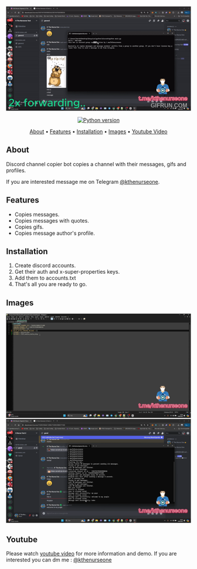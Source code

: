 <p align="center"><a href="[https://youtu.be/-ivDla92_Sw](https://youtu.be/FTSaZQ_Alcs)" target="_blank"><img src="https://raw.githubusercontent.com/kthenurseone/discord_channel_copier/main/discord_copier.gif"></a></p>

<p align="center">
    <a href="https://www.python.org/downloads/release/python-380/"><img src="https://img.shields.io/badge/python-3.8-blue.svg?style=plastic" alt="Python version"></a>
</p>

<p align="center">
  <a href="#about">About</a>
  •
  <a href="#features">Features</a>
  •
  <a href="#installation">Installation</a>
  •
  <a href="#images">Images</a>
  •
  <a href="#youtube">Youtube Video</a>
</p>

## About
Discord channel copier bot copies a channel with their messages, gifs and profiles.

If you are interested message me on Telegram [@kthenurseone](https://t.me/kthenurseone). 

## Features
- Copies messages.
- Copies messages with quotes.
- Copies gifs.
- Copies message author's profile.




## Installation
1) Create discord accounts.
2) Get their auth and x-super-properties keys.
3) Add them to accounts.txt
4) That's all you are ready to go.


## Images
![Discord Bot](https://raw.githubusercontent.com/kthenurseone/discord_channel_copier/main/1.png)
![Discord Bot](https://raw.githubusercontent.com/kthenurseone/discord_channel_copier/main/2.png)



## Youtube
Please watch [youtube video](https://youtu.be/FTSaZQ_Alcs) for more information and demo. If you are interested you can dm me : [@kthenurseone](https://t.me/kthenurseone)

